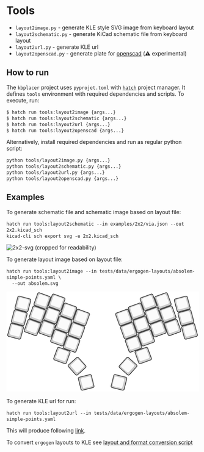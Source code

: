 # Tools

- `layout2image.py` - generate KLE style SVG image from keyboard layout
- `layout2schematic.py` - generate KiCad schematic file from keyboard layout
- `layout2url.py` - generate KLE url
- `layout2openscad.py` - generate plate for [openscad](https://openscad.org/) (:warning: experimental)

## How to run

The `kbplacer` project uses `pyprojet.toml` with [`hatch`](https://hatch.pypa.io) project manager.
It defines `tools` environment with required dependencies and scripts.
To execute, run:

```shell
$ hatch run tools:layout2image {args...}
$ hatch run tools:layout2schematic {args...}
$ hatch run tools:layout2url {args...}
$ hatch run tools:layout2openscad {args...}
```

Alternatively, install required dependencies and run as regular python script:

```shell
python tools/layout2image.py {args...}
python tools/layout2schematic.py {args...}
python tools/layout2url.py {args...}
python tools/layout2openscad.py {args...}
```

## Examples

To generate schematic file and schematic image based on layout file:

```shell
hatch run tools:layout2schematic --in examples/2x2/via.json --out 2x2.kicad_sch
kicad-cli sch export svg -e 2x2.kicad_sch
```

![2x2-svg](../resources/2x2.svg)
(cropped for readability)

To generate layout image based on layout file:

```shell
hatch run tools:layout2image --in tests/data/ergogen-layouts/absolem-simple-points.yaml \
  --out absolem.svg
```

![absolem-svg](../resources/absolem.svg)

To generate KLE url for run:

```shell
hatch run tools:layout2url --in tests/data/ergogen-layouts/absolem-simple-points.yaml
```

This will produce following
[link](http://www.keyboard-layout-editor.com/##@@_r:15&rx:0.473684&ry:2.625528&y:-0.473684&x:-0.473684&a:7&w:0.947368&h:0.947368%3B&=%3B&@_rx:0.732503&ry:1.659602&y:-0.473684&x:-0.473684&w:0.947368&h:0.947368%3B&=%3B&@_rx:0.991322&ry:0.693676&y:-0.473684&x:-0.473684&w:0.947368&h:0.947368%3B&=%3B&@_r:20&rx:1.669707&ry:2.353069&y:-0.473684&x:-0.473684&w:0.947368&h:0.947368%3B&=%3B&@_rx:2.011728&ry:1.413377&y:-0.473684&x:-0.473684&w:0.947368&h:0.947368%3B&=%3B&@_rx:2.353748&ry:0.473684&y:-0.473684&x:-0.473684&w:0.947368&h:0.947368%3B&=%3B&@_rx:2.699405&ry:2.447802&y:-0.473684&x:-0.473684&w:0.947368&h:0.947368%3B&=%3B&@_rx:3.041426&ry:1.508109&y:-0.473684&x:-0.473684&w:0.947368&h:0.947368%3B&=%3B&@_rx:3.383446&ry:0.568417&y:-0.473684&x:-0.473684&w:0.947368&h:0.947368%3B&=%3B&@_rx:3.531092&ry:3.086567&y:-0.473684&x:-0.473684&w:0.947368&h:0.947368%3B&=%3B&@_rx:3.746559&ry:4.341188&y:-0.473684&x:-0.473684&w:0.947368&h:0.947368%3B&=%3B&@_rx:3.873112&ry:2.146875&y:-0.473684&x:-0.473684&w:0.947368&h:0.947368%3B&=%3B&@_rx:4.215132&ry:1.207182&y:-0.473684&x:-0.473684&w:0.947368&h:0.947368%3B&=%3B&@_rx:4.434782&ry:3.527502&y:-0.473684&x:-0.473684&w:0.947368&h:0.947368%3B&=%3B&@_rx:4.776802&ry:2.58781&y:-0.473684&x:-0.47368400000000044&w:0.947368&h:0.947368%3B&=%3B&@_rx:5.118822&ry:1.648117&y:-0.473684&x:-0.47368400000000044&w:0.947368&h:0.947368%3B&=%3B&@_r:48&rx:4.820217&ry:5.099935&y:-0.47368400000000044&x:-0.47368399999999955&w:0.947368&h:0.947368%3B&=%3B&@_r:76&rx:5.46258&ry:6.247021&y:-0.47368400000000044&x:-0.47368399999999955&w:0.947368&h:0.947368%3B&=%3B&@_r:-76&rx:7.778899&y:-0.47368400000000044&x:-0.47368399999999955&w:0.947368&h:0.947368%3B&=%3B&@_r:-48&rx:8.421262&ry:5.099935&y:-0.47368400000000044&x:-0.47368400000000044&w:0.947368&h:0.947368%3B&=%3B&@_r:-20&rx:8.122657&ry:1.648117&y:-0.473684&x:-0.47368400000000044&w:0.947368&h:0.947368%3B&=%3B&@_rx:8.464677&ry:2.58781&y:-0.473684&x:-0.47368400000000044&w:0.947368&h:0.947368%3B&=%3B&@_rx:8.806697&ry:3.527502&y:-0.473684&x:-0.47368400000000044&w:0.947368&h:0.947368%3B&=%3B&@_rx:9.026347&ry:1.207182&y:-0.473684&x:-0.47368400000000044&w:0.947368&h:0.947368%3B&=%3B&@_rx:9.368367&ry:2.146875&y:-0.473684&x:-0.47368400000000044&w:0.947368&h:0.947368%3B&=%3B&@_rx:9.49492&ry:4.341188&y:-0.473684&x:-0.47368400000000044&w:0.947368&h:0.947368%3B&=%3B&@_rx:9.710387&ry:3.086567&y:-0.473684&x:-0.47368400000000044&w:0.947368&h:0.947368%3B&=%3B&@_rx:9.858033&ry:0.568417&y:-0.473684&x:-0.47368400000000044&w:0.947368&h:0.947368%3B&=%3B&@_rx:10.200054&ry:1.508109&y:-0.473684&x:-0.47368400000000044&w:0.947368&h:0.947368%3B&=%3B&@_rx:10.542074&ry:2.447802&y:-0.473684&x:-0.47368400000000044&w:0.947368&h:0.947368%3B&=%3B&@_rx:10.887731&ry:0.473684&y:-0.473684&x:-0.47368400000000044&w:0.947368&h:0.947368%3B&=%3B&@_rx:11.229751&ry:1.413377&y:-0.473684&x:-0.47368400000000044&w:0.947368&h:0.947368%3B&=%3B&@_rx:11.571772&ry:2.353069&y:-0.473684&x:-0.47368400000000044&w:0.947368&h:0.947368%3B&=%3B&@_r:-15&rx:12.250157&ry:0.693676&y:-0.473684&x:-0.47368400000000044&w:0.947368&h:0.947368%3B&=%3B&@_rx:12.508976&ry:1.659602&y:-0.473684&x:-0.47368400000000044&w:0.947368&h:0.947368%3B&=%3B&@_rx:12.767795&ry:2.625528&y:-0.473684&x:-0.47368400000000044&w:0.947368&h:0.947368%3B&=).

To convert `ergogen` layouts to KLE see [layout and format conversion script](../README.md#layout-format-conversion-script)
